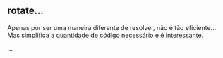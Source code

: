 ## rotate...

Apenas por ser uma maneira diferente de resolver, não é tão eficiente...
Mas simplifica a quantidade de código necessário e é interessante.

...
